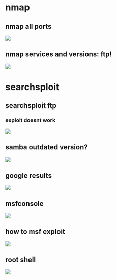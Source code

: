 # nmap
## nmap all ports
![](https://github.com/xenotim/CTF/blob/main/Lame/screenshots/nmap%20all%20ports.png)

## nmap services and versions: ftp!
![](https://github.com/xenotim/CTF/blob/main/Lame/screenshots/nmap%20ftp.png)

# searchsploit
## searchsploit ftp
### exploit doesnt work
![](https://github.com/xenotim/CTF/blob/main/Lame/screenshots/searchsploit%20ftp.png)


## samba outdated version?
![](https://github.com/xenotim/CTF/blob/main/Lame/screenshots/samba%20ports.png)

## google results
![](https://github.com/xenotim/CTF/blob/main/Lame/screenshots/google%20search%20exploit.png)

## msfconsole
![](https://github.com/xenotim/CTF/blob/main/Lame/screenshots/msfconsole.png)

## how to msf exploit
![](https://github.com/xenotim/CTF/blob/main/Lame/screenshots/msf%20exploit%20samba.png)

## root shell
![](https://github.com/xenotim/CTF/blob/main/Lame/screenshots/root%20shell.png)
